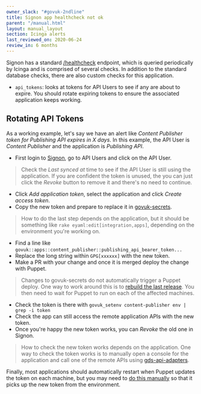 ```yaml
---
owner_slack: "#govuk-2ndline"
title: Signon app healthcheck not ok
parent: "/manual.html"
layout: manual_layout
section: Icinga alerts
last_reviewed_on: 2020-06-24
review_in: 6 months
---
```


[signon]: https://signon.publishing.service.gov.uk/api_users
[signon-healthcheck]: https://signon.publishing.service.gov.uk/healthcheck
[deploy-puppet]: https://deploy.publishing.service.gov.uk/job/Deploy_Puppet/
[restart-app]: /manual/restart-application.html
[govuk-secrets]: https://github.com/alphagov/govuk-secrets
[gds-api-adapters]: https://github.com/alphagov/gds-api-adapters/blob/master/lib/gds_api.rb

Signon has a standard [/healthcheck][signon-healthcheck] endpoint, which is
queried periodically by Icinga and is comprised of several checks. In addition
to the standard database checks, there are also custom checks for this
application.

- `api_tokens`: looks at tokens for API Users to see if any are about to
  expire. You should rotate expiring tokens to ensure the associated
  application keeps working.

## Rotating API Tokens

As a working example, let's say we have an alert like *Content Publisher token
for Publishing API expires in X days*. In this example, the API User is
*Content Publisher* and the application is *Publishing API*.

- First login to [Signon], go to API Users and click on the API User.

> Check the *Last synced at* time to see if the API User is still using the
> application. If you are confident the token is unused, the you can just
> click the *Revoke* button to remove it and there's no need to continue.

- Click *Add application token*, select the application and click *Create
  access token*.
- Copy the new token and prepare to replace it in [govuk-secrets].

> How to do the last step depends on the application, but it should be
> something like `rake eyaml:edit[integration,apps]`, depending on the
> environment you're working on.

- Find a line like `govuk::apps::content_publisher::publishing_api_bearer_token...`
- Replace the long string within `GPG[xxxxxx]` with the new token.
- Make a PR with your change and once it is merged deploy the change with
  Puppet.

> Changes to govuk-secrets do not automatically trigger a Puppet deploy. One
> way to work around this is to [rebuild the last release][deploy-puppet]. You
> then need to wait for Puppet to run on each of the affected machines.

- Check the token is there with `govuk_setenv content-publisher env | grep -i token`
- Check the app can still access the remote application APIs with the new token.
- Once you're happy the new token works, you can *Revoke* the old one in Signon.

> How to check the new token works depends on the application. One way to check
> the token works is to manually open a console for the application and call
> one of the remote APIs using [gds-api-adapters][].

Finally, most applications should automatically restart when Puppet updates the
token on each machine, but you may need to [do this manually][restart-app] so
that it picks up the new token from the environment.
